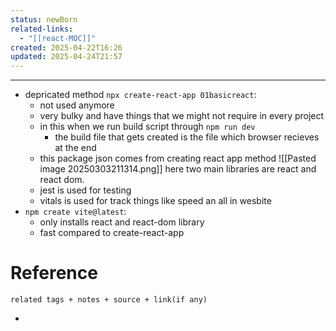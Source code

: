 ```yaml
---
status: newBorn
related-links:
  - "[[react-MOC]]"
created: 2025-04-22T16:26
updated: 2025-04-24T21:57
---
```

---

- depricated method
	`npx create-react-app 01basicreact`: 
	- not used anymore
	- very bulky and have things that we might not require in every project
	- in this when we run build script through `npm run dev`
		- the build file that gets created is the file which browser recieves at the end
	- this package json comes from creating react app method 
	![[Pasted image 20250303211314.png]]
	here two main libraries are react and react dom. 
	- jest is used for testing
	- vitals is used for track things like speed an all in wesbite
- `npm create vite@latest`:
	- only installs react and react-dom library
	- fast compared to create-react-app



# Reference
`related tags + notes + source + link(if any)`
 

- 